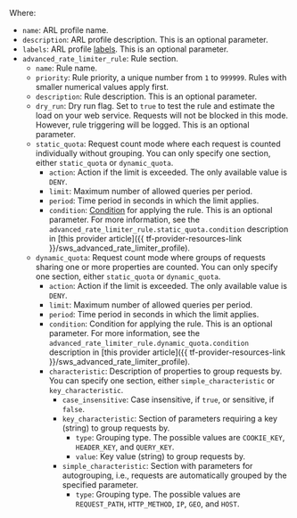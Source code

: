 Where:
* `name`: ARL profile name.
* `description`: ARL profile description. This is an optional parameter.
* `labels`: ARL profile [labels](../../resource-manager/concepts/labels.md). This is an optional parameter.
* `advanced_rate_limiter_rule`: Rule section.
  * `name`: Rule name.
  * `priority`: Rule priority, a unique number from `1` to `999999`. Rules with smaller numerical values apply first.
  * `description`: Rule description. This is an optional parameter.
  * `dry_run`: Dry run flag. Set to `true` to test the rule and estimate the load on your web service. Requests will not be blocked in this mode. However, rule triggering will be logged. This is an optional parameter.
  * `static_quota`: Request count mode where each request is counted individually without grouping. You can only specify one section, either `static_quota` or `dynamic_quota`.
    * `action`: Action if the limit is exceeded. The only available value is `DENY`.
    * `limit`: Maximum number of allowed queries per period.
    * `period`: Time period in seconds in which the limit applies.
    * `condition`: [Condition](../../smartwebsecurity/concepts/conditions.md) for applying the rule. This is an optional parameter. For more information, see the `advanced_rate_limiter_rule.static_quota.condition` description in [this provider article]({{ tf-provider-resources-link }}/sws_advanced_rate_limiter_profile).
  * `dynamic_quota`: Request count mode where groups of requests sharing one or more properties are counted. You can only specify one section, either `static_quota` or `dynamic_quota`.
    * `action`: Action if the limit is exceeded. The only available value is `DENY`.
    * `limit`: Maximum number of allowed queries per period.
    * `period`: Time period in seconds in which the limit applies.
    * `condition`: Condition for applying the rule. This is an optional parameter. For more information, see the `advanced_rate_limiter_rule.dynamic_quota.condition` description in [this provider article]({{ tf-provider-resources-link }}/sws_advanced_rate_limiter_profile).
    * `characteristic`: Description of properties to group requests by. You can specify one section, either `simple_characteristic` or `key_characteristic`.
      * `case_insensitive`: Case insensitive, if `true`, or sensitive, if `false`. 
      * `key_characteristic`: Section of parameters requiring a key (string) to group requests by.
        * `type`: Grouping type. The possible values are `COOKIE_KEY`, `HEADER_KEY`, and `QUERY_KEY`.
        * `value`: Key value (string) to group requests by.
      *  `simple_characteristic`: Section with parameters for autogrouping, i.e., requests are automatically grouped by the specified parameter.
         *  `type`: Grouping type. The possible values are `REQUEST_PATH`, `HTTP_METHOD`, `IP`, `GEO`, and `HOST`.